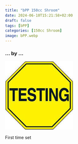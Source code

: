 ```yaml
---
title: "bPP 150cc Shroom"
date: 2024-06-10T15:21:58+02:00
draft: false
tags: [bPP]
categories: [150cc Shroom]
image: bPP.webp
---
```

### ... by ...
![Nothing there](testing.jpg)

First time set